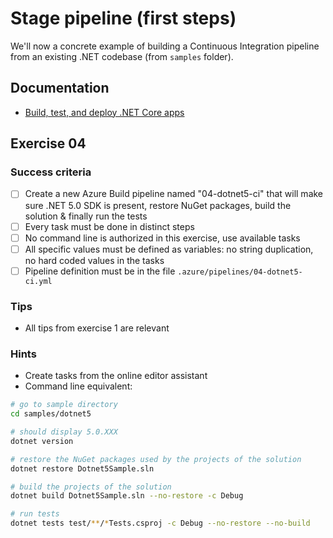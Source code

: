 # Stage pipeline (first steps)

We'll now a concrete example of building a Continuous Integration pipeline from an existing .NET codebase (from `samples` folder).

## Documentation

- [Build, test, and deploy .NET Core apps](https://docs.microsoft.com/en-us/azure/devops/pipelines/ecosystems/dotnet-core)

## Exercise 04

### Success criteria

- [ ] Create a new Azure Build pipeline named "04-dotnet5-ci" that will make sure .NET 5.0 SDK is present, restore NuGet packages, build the solution & finally run the tests
- [ ] Every task must be done in distinct steps
- [ ] No command line is authorized in this exercise, use available tasks
- [ ] All specific values must be defined as variables: no string duplication, no hard coded values in the tasks
- [ ] Pipeline definition must be in the file `.azure/pipelines/04-dotnet5-ci.yml`

### Tips

- All tips from exercise 1 are relevant

### Hints

- Create tasks from the online editor assistant
- Command line equivalent:

```bash
# go to sample directory
cd samples/dotnet5

# should display 5.0.XXX
dotnet version

# restore the NuGet packages used by the projects of the solution
dotnet restore Dotnet5Sample.sln

# build the projects of the solution
dotnet build Dotnet5Sample.sln --no-restore -c Debug

# run tests
dotnet tests test/**/*Tests.csproj -c Debug --no-restore --no-build
```
